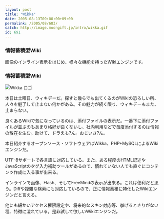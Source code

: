 ```yaml
---
layout: post
title: "Wikka"
date: 2005-08-13T09:00:00+09:00
permalink: /2005/08/683/
catch: http://image.moongift.jp/intro/wikka.gif
id: 691
---
```

### 情報蓄積型Wiki
  
画像のインライン表示をはじめ、様々な機能を持ったWikiエンジンです。  
<!--more-->  

### 情報蓄積型Wiki
  

![Wikka ロゴ](http://image.moongift.jp/intro/wikka.gif "Wikka ロゴ")

  

本日は土曜日、ウィキデーだ。探すと幾らでも出てくるのがWikiの恐ろしい所、人々を魅了して止まない何かがある。その魅力が続く限り、ウィキデーもまた、止まらない。

  

良くあるWikiで気になっているのは、添付ファイルの表示だ。一番下に添付ファイルが並ぶのもあまり格好が良くないし、社内利用などで毎度添付するのは情報の散在を生む。助けて、ドラえも?ん。おじいさ?ん。

  

本日紹介するオープンソース・ソフトウェアはWikka、PHP+MySQLによるWikiエンジンだ。

  

UTF-8サポートで各言語に対応している。また、ある程度のHTML記述やJavaScriptのタグ入力補助ツールがあるので、慣れていない人でも直ぐにコンテンツ作成に入る事が出来る。

  

インラインで画像、Flash、そしてFreeMindの表示が出来る。これは便利だと思う。Diffや複雑な検索にも対応しているので、正に情報蓄積に特化したWikiエンジンだと言える。

  

他にも細かいアクセス権限設定や、将来的なスキン対応等、挙げるときりがない程、特徴に溢れている。是非試して欲しいWikiエンジンだ。

